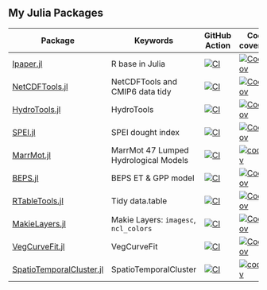## My Julia Packages

<!--

**Here are some ideas to get you started:**

🙋‍♀️ A short introduction - what is your organization all about?
🌈 Contribution guidelines - how can the community get involved?
👩‍💻 Useful resources - where can the community find your docs? Is there anything else the community should know?
🍿 Fun facts - what does your team eat for breakfast?
🧙 Remember, you can do mighty things with the power of [Markdown](https://docs.github.com/github/writing-on-github/getting-started-with-writing-and-formatting-on-github/basic-writing-and-formatting-syntax)
-->

| Package                                                                           | Keywords                              | GitHub Action                                                                                                                                                                     | Code coverage                                                                                                                                                 | Published |
| --------------------------------------------------------------------------------- | ------------------------------------- | --------------------------------------------------------------------------------------------------------------------------------------------------------------------------------- | ------------------------------------------------------------------------------------------------------------------------------------------------------------- | --------- |
| [Ipaper.jl](https://github.com/jl-pkgs/Ipaper.jl)                                 | R base in Julia                       | [![CI](https://github.com/jl-pkgs/Ipaper.jl/actions/workflows/CI.yml/badge.svg)](https://github.com/jl-pkgs/Ipaper.jl/actions/workflows/CI.yml)                                   | [![Codecov](https://codecov.io/gh/jl-pkgs/Ipaper.jl/branch/master/graph/badge.svg)](https://codecov.io/gh/jl-pkgs/Ipaper.jl)                                  | Yes       |
| [NetCDFTools.jl](https://github.com/jl-pkgs/NetCDFTools.jl)                       | NetCDFTools and CMIP6 data tidy       | [![CI](https://github.com/jl-pkgs/NetCDFTools.jl/actions/workflows/CI.yml/badge.svg)](https://github.com/jl-pkgs/NetCDFTools.jl/actions/workflows/CI.yml)                         | [![Codecov](https://codecov.io/gh/jl-pkgs/NetCDFTools.jl/branch/master/graph/badge.svg)](https://codecov.io/gh/jl-pkgs/NetCDFTools.jl)                        | Yes       |
| [HydroTools.jl](https://github.com/jl-pkgs/HydroTools.jl)                         | HydroTools                            | [![CI](https://github.com/jl-pkgs/HydroTools.jl/actions/workflows/CI.yml/badge.svg)](https://github.com/jl-pkgs/HydroTools.jl/actions/workflows/CI.yml)                           | [![Codecov](https://codecov.io/gh/jl-pkgs/HydroTools.jl/branch/master/graph/badge.svg)](https://codecov.io/gh/jl-pkgs/HydroTools.jl)                          | Yes       |
| [SPEI.jl](https://github.com/jl-pkgs/SPEI.jl)                                     | SPEI dought index                     | [![CI](https://github.com/jl-pkgs/SPEI.jl/actions/workflows/CI.yml/badge.svg)](https://github.com/jl-pkgs/SPEI.jl/actions/workflows/CI.yml)                                       | [![Codecov](https://codecov.io/gh/jl-pkgs/SPEI.jl/branch/master/graph/badge.svg)](https://codecov.io/gh/jl-pkgs/SPEI.jl)                                      | No        |
| [MarrMot.jl](https://github.com/CUG-hydro/MarrMot.jl)                             | MarrMot 47 Lumped Hydrological Models | [![CI](https://github.com/CUG-hydro/MarrMot.jl/actions/workflows/CI.yml/badge.svg)](https://github.com/CUG-hydro/MarrMot.jl/actions/workflows/CI.yml)                             | [![codecov](https://codecov.io/gh/jl-pkgs/MarrMot.jl/graph/badge.svg?token=T8KpYtPUWp)](https://codecov.io/gh/jl-pkgs/MarrMot.jl)                             | No        |
| [BEPS.jl](https://github.com/CUG-hydro/BEPS.jl)                                   | BEPS ET & GPP model                   | [![CI](https://github.com/CUG-hydro/BEPS.jl/actions/workflows/CI.yml/badge.svg)](https://github.com/CUG-hydro/BEPS.jl/actions/workflows/CI.yml)                                   | [![Codecov](https://codecov.io/gh/CUG-hydro/BEPS.jl/branch/master/graph/badge.svg)](https://codecov.io/gh/CUG-hydro/BEPS.jl)                                  | No        |
| [RTableTools.jl](https://github.com/jl-pkgs/RTableTools.jl)                       | Tidy data.table                       | [![CI](https://github.com/jl-pkgs/RTableTools.jl/actions/workflows/CI.yml/badge.svg)](https://github.com/jl-pkgs/RTableTools.jl/actions/workflows/CI.yml)                         | [![Codecov](https://codecov.io/gh/jl-pkgs/RTableTools.jl/branch/master/graph/badge.svg)](https://codecov.io/gh/jl-pkgs/RTableTools.jl)                        | Yes       |
| [MakieLayers.jl](https://github.com/jl-pkgs/MakieLayers.jl)                       | Makie Layers: `imagesc`, `ncl_colors` | [![CI](https://github.com/jl-pkgs/MakieLayers.jl/actions/workflows/CI.yml/badge.svg)](https://github.com/jl-pkgs/MakieLayers.jl/actions/workflows/CI.yml)                         | [![Codecov](https://codecov.io/gh/jl-pkgs/MakieLayers.jl/branch/main/graph/badge.svg)](https://codecov.io/gh/jl-pkgs/MakieLayers.jl)                          | No        |
| [VegCurveFit.jl](https://github.com/eco-hydro/VegCurveFit.jl)                     | VegCurveFit                           | [![CI](https://github.com/eco-hydro/VegCurveFit.jl/actions/workflows/CI.yml/badge.svg)](https://github.com/eco-hydro/VegCurveFit.jl/actions/workflows/CI.yml)                     | [![Codecov](https://codecov.io/gh/eco-hydro/VegCurveFit.jl/branch/master/graph/badge.svg)](https://codecov.io/gh/eco-hydro/VegCurveFit.jl)                    | No        |
| [SpatioTemporalCluster.jl](https://github.com/CUG-hydro/SpatioTemporalCluster.jl) | SpatioTemporalCluster                 | [![CI](https://github.com/CUG-hydro/SpatioTemporalCluster.jl/actions/workflows/ci.yml/badge.svg)](https://github.com/CUG-hydro/SpatioTemporalCluster.jl/actions/workflows/ci.yml) | [![codecov](https://codecov.io/gh/jl-pkgs/SpatioTemporalCluster.jl/graph/badge.svg?token=JfIejKtv3A)](https://codecov.io/gh/jl-pkgs/SpatioTemporalCluster.jl) | No        |
